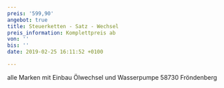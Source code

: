 ```yaml
---
preis: '599,90'
angebot: true
title: Steuerketten - Satz - Wechsel
preis_information: Komplettpreis ab
von: ''
bis: ''
date: 2019-02-25 16:11:52 +0100

---
```

alle Marken mit Einbau Ölwechsel und Wasserpumpe 58730 Fröndenberg